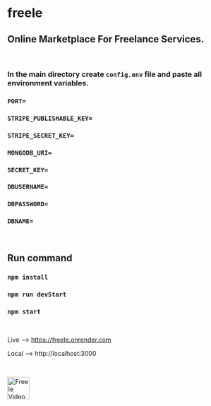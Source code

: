 # freele
## Online Marketplace For Freelance Services.
<br>

### In the main directory create `config.env` file and paste all environment variables.
### `PORT=`
### `STRIPE_PUBLISHABLE_KEY=`
### `STRIPE_SECRET_KEY=`
### `MONGODB_URI=`
### `SECRET_KEY=`
### `DBUSERNAME=`
### `DBPASSWORD=`
### `DBNAME=`

<br>

## Run command
### `npm install`
### `npm run devStart`
### `npm start`

<br>

Live --> https://freele.onrender.com

Local --> http://localhost:3000

<br>

<a href="https://drive.google.com/file/d/1zF2PbhFWstuw3culhnClyK1np29yWB0P/view" title="https://drive.google.com/file/d/1zF2PbhFWstuw3culhnClyK1np29yWB0P/view"><img src="https://www.siechem.com/wp-content/uploads/2016/09/default-video.jpg" alt="Freele Video" height="50" /></a>

